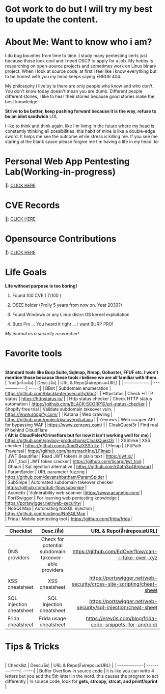 <h1>Got work to do but I will try my best to update the content.</h1>

<h1>About Me: Want to know who i am?</h1>
<p>I do bug bounties from time to time. I study many pentesting certs just because those look cool and I need OSCP to apply for a job. My hobby is researching on open-source projects and sometimes work on Linux binary project. When i look at source code, at first i feel like i know everything but to be honest with you my head keeps saying ERROR 404.</p>

<p>My philosophy i live by is there are only people who know and who don't. You don't know today doesn't mean you are dumb. Different people different stories, I like to hear their stories because good stories make the best knowledge! 

**Strive to be better, keep pushing forward because it is the way, refuse to be an idiot sandwich** LOL</p>

I like to think and think again. like I'm living in the future where my head is constantly thinking all possibilities. this habit of mine is like a double-edge sword. It helps me see the outcome while stress is killing me. If you see me staring at the blank space please forgive me I'm having a life in my head. lol


<h1>Personal Web App Pentesting Lab(Working-in-progress)</h1>

:file_folder:: [CLICK HERE](https://github.com/yamerooo123/Web-App-For-Pentesting-practice)

<h1>CVE Records</h1>

:file_folder:: [CLICK HERE](https://github.com/yamerooo123/CVE/tree/main)

<h1>Opensource Contributions</h1>

:rocket:: [CLICK HERE](https://github.com/yamerooo123/ResearchNBugBountyEncyclopedia/blob/main/Contributions/Lists.md)

<h1>Life Goals</h1>

**Life without purpose is too boring!**

1. Found 100 CVE ( 7/100 )
  
2. OSEE holder (Prolly 5 years from now on. Year 2030?)

3. Found Windows or any Linux distro OS kernel exploitation

4. Burp Pro ... You heard it right ... i want BURP PRO!



<i>My journal as a security researcher!</i><br />
<b><h1>Favorite tools</h1></b><br />
<b>Standard tools like Burp Suite, Sqlmap, Nmap, Gobuster, FFUF etc. I won't mention those because these tools i believe we are all familiar with them.</b><br />
| Tool(เครื่องมือ)        | Desc.(คือ)          | URL & Repo(ลิ้งค์repoและURL)  |
| ------------- |:-------------:| -----:|
| BBot      | Subdomain enumeration | https://github.com/blacklanternsecurity/bbot |
| Httpstatus      | Check HTTP status      |   https://httpstatus.io/ | 
| Http status checker      | Check HTTP status automation    |   https://github.com/BLACK-SCORP10/url-status-checker | 
| Shopify free trial | Validate subdomain takeover vuln.      |  https://www.shopify.com/ |
| Katana | Web crawling      | https://github.com/projectdiscovery/katana |
| Zenrows | Web scraper API for bypassing WAF      |  https://www.zenrows.com/ |
| CloakQuest3r | Find real IP behind CloudFlare <br /><b>( Alt is CloudPeler/Crimeflare but for now it isn't working well for me)</b>     |  https://github.com/spyboy-productions/CloakQuest3r |
| XSStrike | XSS checker      |  https://github.com/s0md3v/XSStrike |
| LFImap | LFI/Path Traversal      |  https://github.com/hansmach1ne/LFImap |<br />
| JWT Beautifier  | Read JWT tokens in plain text      |  https://jwt.io/ |<br />
| JWT_tool | JWT token cracker     |  https://github.com/ticarpi/jwt_tool |<br />
| Ghauri | Sql injection alternative  |  https://github.com/r0oth3x49/ghauri |<br />
| ParamSpider | URL parameter fuzzing  |  https://github.com/devanshbatham/ParamSpider |<br />
| SubSnipe | Automated subdomain takeover checker  |https://github.com/dub-flow/subsnipe |<br />
| Acunetix | Vulnerability web scanner  |https://www.acunetix.com/ |<br />
| PortSwigger | For learning web pentesting knowledge | https://portswigger.net/web-security/ |<br />
| NoSQLMap | Automating NoSQL injection | https://github.com/codingo/NoSQLMap |<br />
| Frida | Mobile pentesting tool | https://github.com/frida/frida |<br />






| Checklist        | Desc.(คือ)          | URL & Repo(ลิ้งค์repoและURL)  |
| ------------- |:-------------:| -----:|
| DNS providers      | Check for potential subdomain takeover-able providers      | https://github.com/EdOverflow/can-i-take-over-xyz   | 
| XSS cheatsheet      | XSS cheatsheet      | https://portswigger.net/web-security/cross-site-scripting/cheat-sheet   |
| SQL injection cheatsheet      | SQL injection cheatsheet      | https://portswigger.net/web-security/sql-injection/cheat-sheet   |
| Frida cheatsheet      | Frida usage cheatsheet      | https://erev0s.com/blog/frida-code-snippets-for-android/   |

<b><h1>Tips & Tricks </h1></b><br />
| Checklist        | Desc.(คือ)          | URL & Repo(ลิ้งค์repoและURL)  |
| ------------- |:-------------:| -----:|
| Buffer Overflow in source code      | it is like you can write 4 letters but you add the 5th letter in the word. this causes the program to act differently  | In source code, look for **gets, strcopy, strcat, and printf/sprint**   | 
















